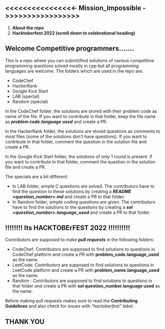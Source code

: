  ## <<<<<<<<<<<<<<<<- Mission_Impossible ->>>>>>>>>>>>>>>>> 
 <ol>
 <li><strong>About the repo</strong></li>
 <li><strong>Hacktoberfest 2022 (scroll down to celebrational heading)</strong></li>
 </ol>
<h2>Welcome Competitive programmers.......</h2>
 
This is a repo where you can submit/find solutions of various competitive programming questions solved mostly in cpp but all programming languages are welcome. The folders which are used in the repo are:
 - CodeChef
 - HackerRank
 - Google Kick Start
 - LAB (special)
 - Random (special)

In the CodeChef folder, the solutions are stored with their problem code as name of the file. If you want to contribute in that folder, keep the file name as
<b><i>problem code.language used</b></i> and create a PR.

In the HackerRank folder, the solutions are stored questions as comments to most files (some of the solutions don't have questions). If you want to contribute in that folder, comment the question in the solution file and create a PR.

In the Google Kick Start folder, the solutions of only 1 round is present. If you want to contribute in that folder, comment the question in the solution file and create a PR.

The specials are a bit different:
- In LAB folder, simple C questions are solved. The contributors have to find the question to these solutions by creating a <b><i>README <question_number>.md</b></i> and create a PR to that folder.
- In Random folder, simple coding questions are given. The contributors have to find the solutions to the questions by creating a <b><i>sol <question_number>.language_used </b></i> and create a PR to that folder.
  

<h2>!!!!!!!! Its HACKTOBErFEST 2022 !!!!!!!!!!</h2>
Contributors are supposed to make <b><i>pull requests</i></b> in the following folders:
<ul>
 <li> CodeChef: Contributors are supposed to find solutions to questions in CodeChef platform and create a PR with <b>problem_code.language_used</b> as the name.</li>
 <li> LeetCode: Contributors are supposed to find solutions to questions in LeetCode platform and create a PR with <b>problem_name.language_used</b> as the name.</li>
 <li> Random : Contributors are supposed to find solutions to questions in that folder and create a PR with <b>sol question_number.language used</b> as the name.</li>
 </ul>

Before making pull requests makes sure to read the <strong>Contributing Guidelines</strong> and also check for issues with <i>"hactoberfest" label</i>.
  
## THANK YOU
